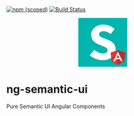 [![npm (scoped)](https://img.shields.io/npm/v/@mkennedy3000/ng-semantic-ui.svg)]()
[![Build Status](https://travis-ci.org/mkennedy3000/ng-semantic-ui.svg?branch=master)](https://travis-ci.org/mkennedy3000/ng-semantic-ui)

<p align="center">
  <img src="https://github.com/mkennedy3000/Semantic-UI-Angular-2/blob/master/logo.png" width="128">
</p>

# ng-semantic-ui

Pure Semantic UI Angular Components
